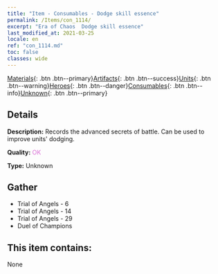 ```yaml
---
title: "Item - Consumables - Dodge skill essence"
permalink: /Items/con_1114/
excerpt: "Era of Chaos  Dodge skill essence"
last_modified_at: 2021-03-25
locale: en
ref: "con_1114.md"
toc: false
classes: wide
---
```

 [Materials](/Items/){: .btn .btn--primary}[Artifacts](/Items/Artifacts/){: .btn .btn--success}[Units](/Items/Units/){: .btn .btn--warning}[Heroes](/Items/Heroes/){: .btn .btn--danger}[Consumables](/Items/Consumables/){: .btn .btn--info}[Unknown](/Items/Unknown/){: .btn .btn--primary}

## Details
 **Description:** Records the advanced secrets of battle. Can be used to improve units' dodging.

 **Quality:** <span style="color: #DA70D6">OK</span>

 **Type:** Unknown

## Gather

*    Trial of Angels - 6 
*    Trial of Angels - 14 
*    Trial of Angels - 29 
*    Duel of Champions 

## This item contains:

  None

